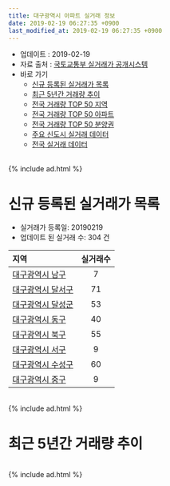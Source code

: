 ```yaml
---
title: 대구광역시 아파트 실거래 정보
date: 2019-02-19 06:27:35 +0900
last_modified_at: 2019-02-19 06:27:35 +0900
---
```


* 업데이트 : 2019-02-19
* 자료 출처 : [국토교통부 실거래가 공개시스템](http://rt.molit.go.kr)
* 바로 가기
    * [신규 등록된 실거래가 목록](#신규-등록된-실거래가-목록)
    * [최근 5년간 거래량 추이](#최근-5년간-거래량-추이)
    * [전국 거래량 TOP 50 지역](https://ayogom.github.io/apt-trade-info/최근-3개월-전국에서-가장-거래가-많이-발생한-지역)
    * [전국 거래량 TOP 50 아파트](https://ayogom.github.io/apt-trade-info/최근-3개월-전국에서-가장-거래가-많이-발생한-아파트)
    * [전국 거래량 TOP 50 분양권](https://ayogom.github.io/apt-trade-info/최근-3개월-전국에서-가장-거래가-많이-발생한-분양권)
    * [주요 신도시 실거래 데이터](https://ayogom.github.io/apt-trade-info/주요-신도시)
    * [전국 실거래 데이터](https://ayogom.github.io/apt-trade-info/전국)

<br>
{% include ad.html %}
<br>

# 신규 등록된 실거래가 목록
* 실거래가 등록일: 20190219
* 업데이트 된 실거래 수: 304 건


|지역|실거래수|
|:---|:---:|
|[대구광역시 남구](https://ayogom.github.io/apt-trade-info/대구광역시-남구)|7|
|[대구광역시 달서구](https://ayogom.github.io/apt-trade-info/대구광역시-달서구)|71|
|[대구광역시 달성군](https://ayogom.github.io/apt-trade-info/대구광역시-달성군)|53|
|[대구광역시 동구](https://ayogom.github.io/apt-trade-info/대구광역시-동구)|40|
|[대구광역시 북구](https://ayogom.github.io/apt-trade-info/대구광역시-북구)|55|
|[대구광역시 서구](https://ayogom.github.io/apt-trade-info/대구광역시-서구)|9|
|[대구광역시 수성구](https://ayogom.github.io/apt-trade-info/대구광역시-수성구)|60|
|[대구광역시 중구](https://ayogom.github.io/apt-trade-info/대구광역시-중구)|9|


<br>
{% include ad.html %}
<br>

# 최근 5년간 거래량 추이


<div style="width:100%;">
    <canvas id="deal_progress" height="200"></canvas>
</div>

<script>
new Chart(document.getElementById("deal_progress"), {
    type: 'line',
    data: {
        labels: ['201402','201403','201404','201405','201406','201407','201408','201409','201410','201411','201412','201501','201502','201503','201504','201505','201506','201507','201508','201509','201510','201511','201512','201601','201602','201603','201604','201605','201606','201607','201608','201609','201610','201611','201612','201701','201702','201703','201704','201705','201706','201707','201708','201709','201710','201711','201712','201801','201802','201803','201804','201805','201806','201807','201808','201809','201810','201811','201812','201901','201902'],
        datasets: [{
            label: '매매',
            pointRadius: 1,
            data: [2974, 3173, 2553, 2321, 2239, 2483, 3109, 3595, 3565, 2664, 2353, 3077, 2734, 4349, 3737, 2961, 3141, 3234, 2023, 2109, 2269, 1306, 898, 786, 928, 1317, 1394, 1277, 1518, 1530, 1811, 2072, 2766, 1947, 1582, 1293, 1929, 2151, 2001, 2481, 3550, 4321, 3894, 2927, 2435, 2521, 2372, 3151, 3117, 4105, 2747, 2848, 2800, 2164, 3080, 3351, 3277, 2560, 1823, 1346, 270],
            borderColor: "rgba(255, 201, 14, 1)",
            backgroundColor: "rgba(255, 201, 14, 0.5)",
            fill: false,
            lineTension: 0
        },{
            label: '전월세',
            pointRadius: 1,
            data: [1949, 1764, 1496, 1411, 1402, 1384, 1491, 1505, 1758, 1575, 1747, 1892, 1701, 2051, 1691, 1615, 1620, 1681, 1615, 1408, 1813, 1505, 1734, 1797, 1928, 1934, 1783, 1546, 1720, 1849, 1846, 1743, 1989, 1746, 1935, 1743, 2032, 1847, 1468, 1624, 1558, 1817, 1996, 2051, 1913, 2039, 1934, 2153, 1911, 2299, 1838, 1960, 1945, 1794, 1963, 1854, 2007, 1821, 1848, 1452, 429],
            borderColor: "rgba(0, 141, 185, 1)",
            backgroundColor: "rgba(0, 141, 185, 0.5)",
            fill: false,
            lineTension: 0
        }
        ]
    },
    options: {
        responsive: true,
        title: {
            display: false
        },
        tooltips: {
            mode: 'index',
            intersect: false
        },
        hover: {
            mode: 'nearest',
            intersect: true
        },
        scales: {
            xAxes: [{
                display: true,
                scaleLabel: {
                    display: true,
                    labelString: '년/월'
                }
            }],
            yAxes: [{
                display: true,
                ticks: {
                    suggestedMin: 0,
                },
                scaleLabel: {
                    display: true,
                    labelString: '실거래 수'
                }
            }]
        }
    }
});

</script>


<br>
{% include ad.html %}
<br>

